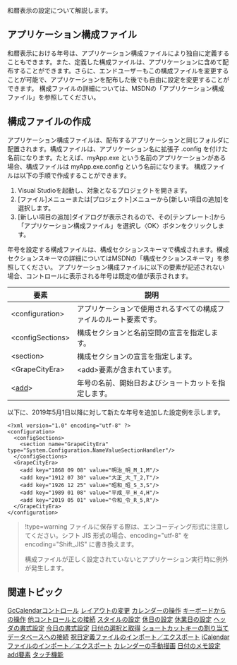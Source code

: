 和暦表示の設定について解説します。

## アプリケーション構成ファイル

和暦表示における年号は、アプリケーション構成ファイルにより独自に定義することもできます。また、定義した構成ファイルは、アプリケーションに含めて配布することができます。さらに、エンドユーザーもこの構成ファイルを変更することが可能で、アプリケーションを配布した後でも自由に設定を変更することができます。
構成ファイルの詳細については、MSDNの「アプリケーション構成ファイル」を参照してください。

## 構成ファイルの作成

アプリケーション構成ファイルは、配布するアプリケーションと同じフォルダに配置されます。構成ファイルは、アプリケーション名に拡張子 .config を付けた名前になります。たとえば、myApp.exe という名前のアプリケーションがある場合、構成ファイルは myApp.exe.config という名前になります。
構成ファイルは以下の手順で作成することができます。

1. Visual Studioを起動し、対象となるプロジェクトを開きます。
2. [ファイル]メニューまたは[プロジェクト]メニューから[新しい項目の追加]を選択します。
3. [新しい項目の追加]ダイアログが表示されるので、その[テンプレート:]から「アプリケーション構成ファイル」を選択し〈OK〉ボタンをクリックします。

年号を設定する構成ファイルは、構成セクションスキーマで構成されます。構成セクションスキーマの詳細についてはMSDNの「構成セクションスキーマ」を参照してください。
アプリケーション構成ファイルに以下の要素が記述されない場合、コントロールに表示される年号は既定の値が表示されます。

| 要素 | 説明 |
| --- | --- |
| \<configuration> | アプリケーションで使用されるすべての構成ファイルのルート要素です。 |
| \<configSections> | 構成セクションと名前空間の宣言を指定します。 |
| \<section> | 構成セクションの宣言を指定します。 |
| \<GrapeCityEra> | \<add>要素が含まれています。 |
| <[add](gcdocsite__documentlink?toc-item-id=066f939c-562e-4601-bc52-17dfd94f85e9)> | 年号の名前、開始日およびショートカットを指定します。 |

以下に、2019年5月1日以降に対して新たな年号を追加した設定例を示します。

```auto
<?xml version="1.0" encoding="utf-8" ?>
<configuration>
  <configSections>
    <section name="GrapeCityEra" type="System.Configuration.NameValueSectionHandler"/>
  </configSections>
  <GrapeCityEra>
    <add key="1868 09 08" value="明治_明_M_1,M"/>
    <add key="1912 07 30" value="大正_大_T_2,T"/>
    <add key="1926 12 25" value="昭和_昭_S_3,S"/>
    <add key="1989 01 08" value="平成_平_H_4,H"/>
    <add key="2019 05 01" value="令和_令_R_5,R"/>
  </GrapeCityEra>
</configuration>
```


> !type=warning
> ファイルに保存する際は、エンコーディング形式に注意してください。シフト JIS 形式の場合、encoding="utf-8" を encoding="Shift\_JIS" に書き換えます。
> 
> 構成ファイルが正しく設定されていないとアプリケーション実行時に例外が発生します。

## 関連トピック

[GcCalendarコントロール](gcdocsite__documentlink?toc-item-id=bb84a3bc-1bcc-472f-bc6e-ecba682743ea)
[レイアウトの変更](gcdocsite__documentlink?toc-item-id=e66c4893-3b5b-4507-971f-c09edf9557c3)
[カレンダーの操作](gcdocsite__documentlink?toc-item-id=80b84915-ff83-478e-810b-597b80912e4d)
[キーボードからの操作](gcdocsite__documentlink?toc-item-id=9642960c-293a-4f11-a2af-d7a0240313c6)
[他コントロールとの接続](gcdocsite__documentlink?toc-item-id=de21e2fe-95a3-4c39-9073-4acaa8eb54c2)
[スタイルの設定](gcdocsite__documentlink?toc-item-id=c40c7d0e-6f68-44d2-8ce4-b0aa396e4892)
[休日の設定](gcdocsite__documentlink?toc-item-id=85cf0462-1301-4b6b-aa5e-67e1c3001940)
[休業日の設定](gcdocsite__documentlink?toc-item-id=7e869caf-4b0c-450c-a2f7-65de33a638ee)
[ヘッダの書式設定](gcdocsite__documentlink?toc-item-id=bd678a2a-5dc3-49d2-bf10-7e1d6b8682b9)
[今日の書式設定](gcdocsite__documentlink?toc-item-id=248792c9-1244-4cda-95a4-4aa017776bc4)
[日付の選択と取得](gcdocsite__documentlink?toc-item-id=f47e6259-8f3b-4353-9f00-ea93a81d5eba)
[ショートカットキーの割り当て](gcdocsite__documentlink?toc-item-id=fbc47142-f954-4edd-ad6a-bd9d93e026cc)
[データベースへの接続](gcdocsite__documentlink?toc-item-id=c9f769bb-c91c-46fb-8c72-ad3fcc1940d1)
[祝日定義ファイルのインポート／エクスポート](gcdocsite__documentlink?toc-item-id=1d011cfa-a662-45d4-9bc2-c7b90899337b)
[iCalendarファイルのインポート／エクスポート](gcdocsite__documentlink?toc-item-id=f347df74-4201-4c70-a287-57693eee6202)
[カレンダーの手動描画](gcdocsite__documentlink?toc-item-id=0bf2eeee-9eb4-4fe7-b19d-b22284a06d0d)
[日付のメモ設定](gcdocsite__documentlink?toc-item-id=2fd5902b-8728-4967-b45e-41744d6cdeae)
[add要素](gcdocsite__documentlink?toc-item-id=066f939c-562e-4601-bc52-17dfd94f85e9)
[タッチ機能](gcdocsite__documentlink?toc-item-id=209c31c3-d8f3-45b5-bdbe-3ed713735acc)